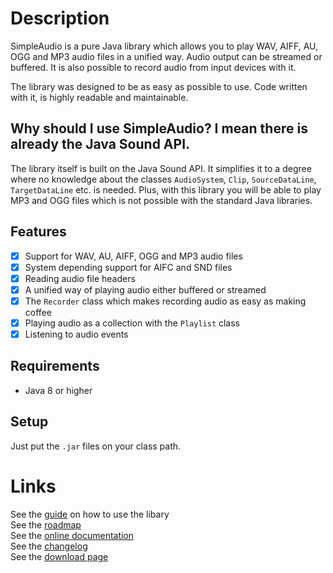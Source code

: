 # Description
SimpleAudio is a pure Java library which allows you to play WAV, AIFF, AU, OGG and MP3 audio files in a unified way.
Audio output can be streamed or buffered.
It is also possible to record audio from input devices with it.

The library was designed to be as easy as possible to use.
Code written with it, is highly readable and maintainable.

## Why should I use SimpleAudio? I mean there is already the Java Sound API.
The library itself is built on the Java Sound API.
It simplifies it to a degree where no knowledge about the classes `AudioSystem`,
`Clip`, `SourceDataLine`, `TargetDataLine` etc. is needed.
Plus, with this library you will be able to play MP3 and OGG files which is not possible
with the standard Java libraries.

## Features
- [x] Support for WAV, AU, AIFF, OGG and MP3 audio files
- [x] System depending support for AIFC and SND files
- [x] Reading audio file headers
- [x] A unified way of playing audio either buffered or streamed
- [x] The `Recorder` class which makes recording audio as easy as making coffee
- [x] Playing audio as a collection with the `Playlist` class
- [x] Listening to audio events

## Requirements
- Java 8 or higher

## Setup
Just put the `.jar` files on your class path.

# Links
See the [guide](https://github.com/RalleYTN/SimpleAudio/wiki) on how to use the libary  
See the [roadmap](https://trello.com/b/a3o9JKrC)  
See the [online documentation](https://ralleytn.github.io/SimpleAudio/)  
See the [changelog](https://github.com/RalleYTN/SimpleAudio/blob/master/CHANGELOG.md)  
See the [download page](https://github.com/RalleYTN/SimpleAudio/releases)  
